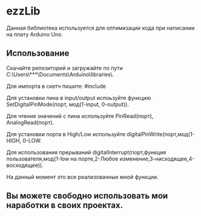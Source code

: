 <h1>ezzLib</h1>
<p>Данная библиотека используется для оптимизации кода при написании на плату Arduino Uno.</p>
<h2>Использование</h2>
<p>Скачайте репозиторий и загружайте по пути C:\Users\***\Documents\Arduino\libraries\.</p>
<p>Для импорта в скетч пишите: #include <kb.h></p>
<p>Для установки пина в input/output испоьзуйте функцию SetDigitalPinMode(порт, мод(1-input, 0-output)).</p>
<p>Для чтения значений с пина используйте PinRead(порт), AnalogRead(порт).</p>
<p>Для установки порта в High/Low используйте digitalPinWrite(порт,мод(1-HIGH, 0-LOW.</p>
<p>Для использования прерываний digitalInterrupt(порт,функция пользователя,мод(1-low на порте,2-Любое  изменение,3-нисходящее,4-восходящее)).</p>
<p>На данный момент это все реализованные мной функции.</p>
<h2>Вы  можете свободно использовать мои наработки в своих проектах.</h2>
